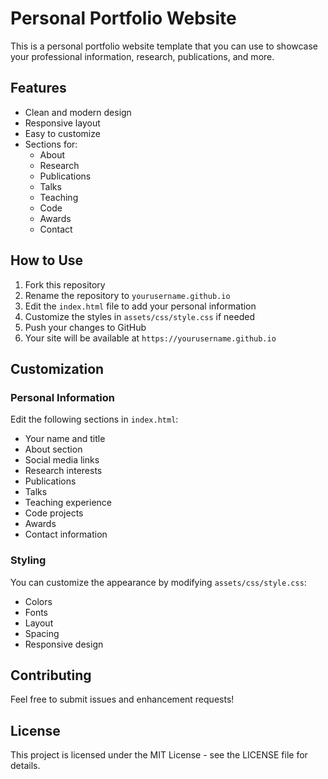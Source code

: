 # Personal Portfolio Website

This is a personal portfolio website template that you can use to showcase your professional information, research, publications, and more.

## Features

- Clean and modern design
- Responsive layout
- Easy to customize
- Sections for:
  - About
  - Research
  - Publications
  - Talks
  - Teaching
  - Code
  - Awards
  - Contact

## How to Use

1. Fork this repository
2. Rename the repository to `yourusername.github.io`
3. Edit the `index.html` file to add your personal information
4. Customize the styles in `assets/css/style.css` if needed
5. Push your changes to GitHub
6. Your site will be available at `https://yourusername.github.io`

## Customization

### Personal Information

Edit the following sections in `index.html`:

- Your name and title
- About section
- Social media links
- Research interests
- Publications
- Talks
- Teaching experience
- Code projects
- Awards
- Contact information

### Styling

You can customize the appearance by modifying `assets/css/style.css`:

- Colors
- Fonts
- Layout
- Spacing
- Responsive design

## Contributing

Feel free to submit issues and enhancement requests!

## License

This project is licensed under the MIT License - see the LICENSE file for details. 